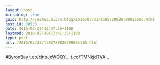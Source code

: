```yaml
---
layout: post
microblog: true
guid: http://joshua.micro.blog/2015/03/31/t582720826790805505.html
post_id: 38533
date: 2015-03-31T12:47:26+1100
lastmod: 2019-07-30T17:41:35+1100
type: post
url: /2015/03/31/t582720826790805505.html
---
```

#ByronBay [t.co/dnpJxWQQY...](http://t.co/dnpJxWQQYC) [t.co/TMNkjdTVA...](http://t.co/TMNkjdTVAN)
